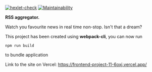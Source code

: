 [![hexlet-check](https://github.com/Zhostt/frontend-project-11/actions/workflows/hexlet-check.yml/badge.svg)](https://github.com/Zhostt/frontend-project-11/actions/workflows/hexlet-check.yml)
[![Maintainability](https://api.codeclimate.com/v1/badges/413e05a9fb4781e73ac7/maintainability)](https://codeclimate.com/github/Zhostt/frontend-project-11/maintainability)

**RSS aggregator.**

Watch you favourite news in real time non-stop. Isn't that a dream?


This project has been created using **webpack-cli**, you can now run

```
npm run build
```

to bundle application

Link to the site on Vercel: https://frontend-project-11-6oxj.vercel.app/
